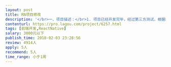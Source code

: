 ```yaml
---                
layout: post       
title: RN项目修改           
description: '</br>一、项目描述：</br>1. 项目已经开发完毕，经过第三方测试，根据BUG列表（有视频重现以及机型复现情况）， 现在需要bug的修正以及后续需求的支持。</br>2. 提供在线真机环境</br></br></br>二、主要功能点：</br>商品列表、支付功能、消息通知与推送、登录注册、地图定位、视频播放</br></br></br>三、人员要求：</br>1、必须精通RN</br>2、良好的沟通能力和契约精神。</br>'     
contenturl: https://pro.lagou.com/project/6257.html      
tags: [前端开发,ReactNative]            
salary: 3000元以下          
publish_time: 2018-02-03 23:28:56         
review: 4914人                   
apply: 5人                   
recommend: 5人                   
time_range: 小于1周              
---                 
```

